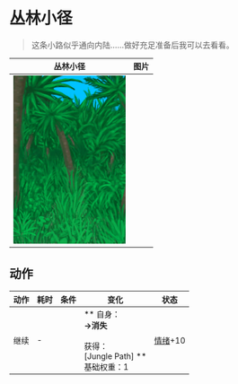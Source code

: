 # 丛林小径  
> 这条小路似乎通向内陆……做好充足准备后我可以去看看。  
  
  丛林小径  |   图片   
 ----  |  ----:   
   |  <img decoding="async" src="Sprite/Jungle.png" href="a.md" style="max-width:300px;max-height:300px;">   
  
## 动作  
动作  |  耗时  |  条件  |  变化  |  状态  
----  |  ----  |  ----  |  ----  |  ----  
继续<br>  |  -  |    |  ** 自身：**<br>→消失<br><br>** 获得： **<br>** [Jungle Path]  **<br>基础权重：1  |  [情绪](Morale.md)+10  


<script>document.title="丛林小径 - 卡牌生存百科 Card Survival Wiki";</script>